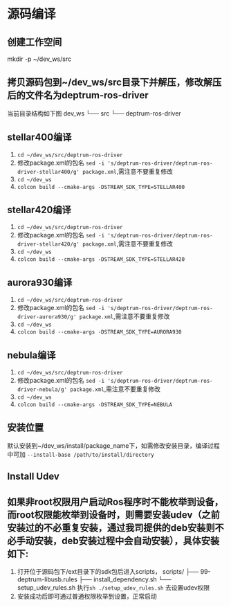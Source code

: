 # 源码编译
## 创建工作空间
mkdir -p ~/dev_ws/src
## 拷贝源码包到~/dev_ws/src目录下并解压，修改解压后的文件名为deptrum-ros-driver
当前目录结构如下图
dev_ws
└── src
    └── deptrum-ros-driver
## stellar400编译
1. `cd ~/dev_ws/src/deptrum-ros-driver`
2. 修改package.xml的包名 `sed -i 's/deptrum-ros-driver/deptrum-ros-driver-stellar400/g' package.xml`,需注意不要重复修改
3. `cd ~/dev_ws`
3. `colcon build --cmake-args -DSTREAM_SDK_TYPE=STELLAR400`
## stellar420编译
1. `cd ~/dev_ws/src/deptrum-ros-driver`
2. 修改package.xml的包名 `sed -i 's/deptrum-ros-driver/deptrum-ros-driver-stellar420/g' package.xml`,需注意不要重复修改
3. `cd ~/dev_ws`
4. `colcon build --cmake-args -DSTREAM_SDK_TYPE=STELLAR420`
## aurora930编译
1. `cd ~/dev_ws/src/deptrum-ros-driver`
2. 修改package.xml的包名 `sed -i 's/deptrum-ros-driver/deptrum-ros-driver-aurora930/g' package.xml`,需注意不要重复修改
3. `cd ~/dev_ws`
4. `colcon build --cmake-args -DSTREAM_SDK_TYPE=AURORA930`
## nebula编译
1. `cd ~/dev_ws/src/deptrum-ros-driver`
2. 修改package.xml的包名 `sed -i 's/deptrum-ros-driver/deptrum-ros-driver-nebula/g' package.xml`,需注意不要重复修改
3. `cd ~/dev_ws`
4. `colcon build --cmake-args -DSTREAM_SDK_TYPE=NEBULA`

## 安装位置
默认安装到~/dev_ws/install/package_name下，如需修改安装目录，编译过程中可加 `--install-base /path/to/install/directory`
## Install Udev
## 如果非root权限用户启动Ros程序时不能枚举到设备，而root权限能枚举到设备时，则需要安装udev（之前安装过的不必重复安装，通过我司提供的deb安装则不必手动安装，deb安装过程中会自动安装），具体安装如下:
1. 打开位于源码包下/ext目录下的sdk包后进入scripts，
scripts/
├── 99-deptrum-libusb.rules
├── install_dependency.sh
└── setup_udev_rules.sh
执行`sh ./setup_udev_rules.sh` 去设置udev权限
2. 安装成功后即可通过普通权限枚举到设置，正常启动